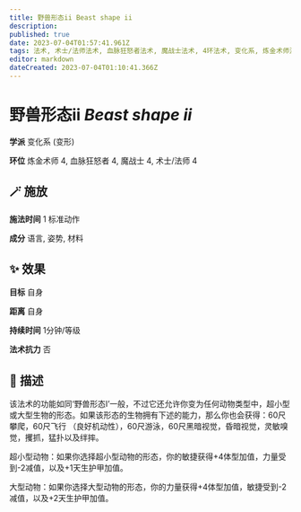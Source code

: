 ```yaml
---
title: 野兽形态ii Beast shape ii
description: 
published: true
date: 2023-07-04T01:57:41.961Z
tags: 法术, 术士/法师法术, 血脉狂怒者法术, 魔战士法术, 4环法术, 变化系, 炼金术师法术, 变形
editor: markdown
dateCreated: 2023-07-04T01:10:41.366Z
---
```


# **野兽形态ii** *Beast shape ii*

**学派** 变化系 (变形) 

**环位** 炼金术师 4, 血脉狂怒者 4, 魔战士 4, 术士/法师 4

## 🪄 施放

**施法时间** 1 标准动作

**成分** 语言, 姿势, 材料

## ✨ 效果 

**目标** 自身 

**距离** 自身  

**持续时间** 1分钟/等级 

**法术抗力** 否

## 📖 描述

该法术的功能如同‘野兽形态I’一般，不过它还允许你变为任何动物类型中，超小型或大型生物的形态。如果该形态的生物拥有下述的能力，那么你也会获得：60尺攀爬，60尺飞行 （良好机动性），60尺游泳，60尺黑暗视觉，昏暗视觉，灵敏嗅觉，攫抓，猛扑以及绊摔。

超小型动物：如果你选择超小型动物的形态，你的敏捷获得+4体型加值，力量受到-2减值，以及+1天生护甲加值。

大型动物：如果你选择大型动物的形态，你的力量获得+4体型加值，敏捷受到-2减值，以及+2天生护甲加值。
    